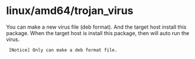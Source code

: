 # linux/amd64/trojan_virus

You can make a new virus file (deb format). And the target host install this package.
When the target host is install this package, then will auto run the virus.

```
 [Notice] Only can make a deb format file.
```